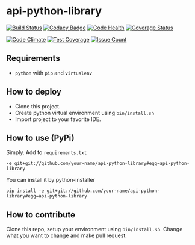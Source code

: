 # api-python-library

[![Build Status](https://travis-ci.org/pasuder/api-python-library.svg?branch=master)](https://travis-ci.org/pasuder/api-python-library)
[![Codacy Badge](https://api.codacy.com/project/badge/grade/7a7231cf29a044729497bc721dbf70df)](https://www.codacy.com/app/pasuder/api-python-library)
[![Code Health](https://landscape.io/github/pasuder/api-python-library/master/landscape.svg?style=flat)](https://landscape.io/github/pasuder/api-python-library/master)
[![Coverage Status](https://coveralls.io/repos/pasuder/api-python-library/badge.svg?branch=master&service=github)](https://coveralls.io/github/pasuder/api-python-library?branch=master)

[![Code Climate](https://codeclimate.com/github/pasuder/api-python-library/badges/gpa.svg)](https://codeclimate.com/github/pasuder/api-python-library)
[![Test Coverage](https://codeclimate.com/github/pasuder/api-python-library/badges/coverage.svg)](https://codeclimate.com/github/pasuder/api-python-library/coverage)
[![Issue Count](https://codeclimate.com/github/pasuder/api-python-library/badges/issue_count.svg)](https://codeclimate.com/github/pasuder/api-python-library)

## Requirements

* `python` with `pip` and `virtualenv`

## How to deploy

* Clone this project.
* Create python virtual environment using `bin/install.sh`
* Import project to your favorite IDE.

## How to use (PyPi)

Simply. Add to `requirements.txt`

    -e git+git://github.com/your-name/api-python-library#egg=api-python-library

You can install it by python-installer

    pip install -e git+git://github.com/your-name/api-python-library#egg=api-python-library

## How to contribute

Clone this repo, setup your environment using `bin/install.sh`. Change what you want to change and make pull request.
